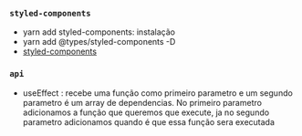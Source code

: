### `styled-components`

- yarn add styled-components: instalação
- yarn add @types/styled-components -D
- [styled-components](https://www.alura.com.br/artigos/react-componentes-com-styled-components)

### `api`

- useEffect : recebe uma função como primeiro parametro e um segundo parametro é um array de dependencias. No primeiro parametro adicionamos a função que queremos que execute, ja no segundo parametro adicionamos quando é que essa função sera executada
